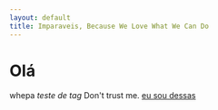 ```yaml
---
layout: default
title: Imparaveis, Because We Love What We Can Do
---
```

<div class="blurb">
	<h1>Olá </h1>
	<p>whepa <em> teste de tag </em> Don't trust me. <a href="/about">eu sou dessas</a></p>
</div><!-- /.blurb -->
